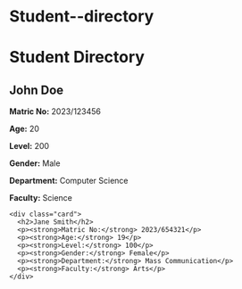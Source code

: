 # Student--directory
<!DOCTYPE html>
<html>
<head>
  <title>Student Directory - My School</title>
  <link rel="stylesheet" href="style.css">
</head>
<body>
  <h1 class="title">Student Directory</h1>

  <div class="container">
    <div class="card">
      <h2>John Doe</h2>
      <p><strong>Matric No:</strong> 2023/123456</p>
      <p><strong>Age:</strong> 20</p>
      <p><strong>Level:</strong> 200</p>
      <p><strong>Gender:</strong> Male</p>
      <p><strong>Department:</strong> Computer Science</p>
      <p><strong>Faculty:</strong> Science</p>
    </div>

    <div class="card">
      <h2>Jane Smith</h2>
      <p><strong>Matric No:</strong> 2023/654321</p>
      <p><strong>Age:</strong> 19</p>
      <p><strong>Level:</strong> 100</p>
      <p><strong>Gender:</strong> Female</p>
      <p><strong>Department:</strong> Mass Communication</p>
      <p><strong>Faculty:</strong> Arts</p>
    </div>
  </div>
</body>
</html>
